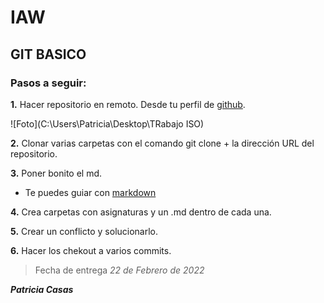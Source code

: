 
# IAW

## GIT BASICO ##

### Pasos a seguir: ###

**1.** Hacer repositorio en remoto. Desde tu perfil de [github](github.com).

![Foto](C:\Users\Patricia\Desktop\TRabajo ISO)


**2.** Clonar varias carpetas con el comando git clone + la dirección URL del repositorio.

**3.** Poner bonito el md.
- Te puedes guiar con [markdown](https://markdown.es/sintaxis-markdown/)

**4.** Crea carpetas con asignaturas y un .md dentro de cada una.

**5.** Crear un conflicto y solucionarlo.

**6.** Hacer los chekout a varios commits.


> Fecha de entrega *22 de Febrero de 2022* 

**_Patricia Casas_**